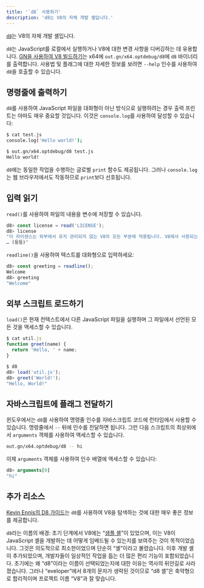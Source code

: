 ```yaml
---
title: '`d8` 사용하기'
description: 'd8는 V8의 자체 개발 셸입니다.'
---
```

[`d8`](https://source.chromium.org/chromium/chromium/src/+/main:v8/src/d8/)는 V8의 자체 개발 셸입니다.

`d8`는 JavaScript를 로컬에서 실행하거나 V8에 대한 변경 사항을 디버깅하는 데 유용합니다. [GN을 사용하여 V8 빌드하기](/docs/build-gn)는 x64에 `out.gn/x64.optdebug/d8`에 `d8` 바이너리를 출력합니다. 사용법 및 플래그에 대한 자세한 정보를 보려면 `--help` 인수를 사용하여 `d8`을 호출할 수 있습니다.

## 명령줄에 출력하기

`d8`를 사용하여 JavaScript 파일을 대화형이 아닌 방식으로 실행하려는 경우 출력 프린트는 아마도 매우 중요할 것입니다. 이것은 `console.log`를 사용하여 달성할 수 있습니다:

```bash
$ cat test.js
console.log('Hello world!');

$ out.gn/x64.optdebug/d8 test.js
Hello world!
```

`d8`에는 동일한 작업을 수행하는 글로벌 `print` 함수도 제공됩니다. 그러나 `console.log`는 웹 브라우저에서도 작동하므로 `print`보다 선호됩니다.

## 입력 읽기

`read()`를 사용하여 파일의 내용을 변수에 저장할 수 있습니다.

```js
d8> const license = read('LICENSE');
d8> license
"이 라이센스는 외부에서 유지 관리되지 않는 V8의 모든 부분에 적용됩니다. V8에서 사용되는 외부 유지 관리 라이브러리는:
… (등등)"
```

`readline()`을 사용하여 텍스트를 대화형으로 입력하세요:

```js
d8> const greeting = readline();
Welcome
d8> greeting
"Welcome"
```

## 외부 스크립트 로드하기

`load()`은 현재 컨텍스트에서 다른 JavaScript 파일을 실행하며 그 파일에서 선언된 모든 것을 액세스할 수 있습니다.

```js
$ cat util.js
function greet(name) {
  return 'Hello, ' + name;
}

$ d8
d8> load('util.js');
d8> greet('World!');
"Hello, World!"
```

## 자바스크립트에 플래그 전달하기

윈도우에서는 `d8`를 사용하여 명령줄 인수를 자바스크립트 코드에 런타임에서 사용할 수 있습니다. 명령줄에서 `--` 뒤에 인수를 전달하면 됩니다. 그런 다음 스크립트의 최상위에서 `arguments` 객체를 사용하여 액세스할 수 있습니다.

```bash
out.gn/x64.optdebug/d8 -- hi
```

이제 `arguments` 객체를 사용하여 인수 배열에 액세스할 수 있습니다:

```js
d8> arguments[0]
"hi"
```

## 추가 리소스

[Kevin Ennis의 D8 가이드](https://gist.github.com/kevincennis/0cd2138c78a07412ef21)는 `d8`를 사용하여 V8을 탐색하는 것에 대한 매우 좋은 정보를 제공합니다.

`d8`라는 이름의 배경: 초기 단계에서 V8에는 “[샘플 셸](https://chromium.googlesource.com/v8/v8/+/master/samples/shell.cc)”이 있었으며, 이는 V8이 JavaScript 셸을 개발하는 데 어떻게 임베드될 수 있는지를 보여주는 것이 목적이었습니다. 그것은 의도적으로 최소한이었으며 단순히 “셸”이라고 불렸습니다. 이후 개발 셸이 추가되었으며, 개발자들이 일상적인 작업을 돕는 더 많은 편리 기능이 포함되었습니다. 초기에는 왜 “d8”이라는 이름이 선택되었는지에 대한 이유는 역사의 뒤안길로 사라졌습니다. 그러나 “eveloper”에서 8개의 문자가 생략된 것이므로 “d8 셸”은 축약형으로 합리적이며 프로젝트 이름 “V8”과 잘 맞습니다.
